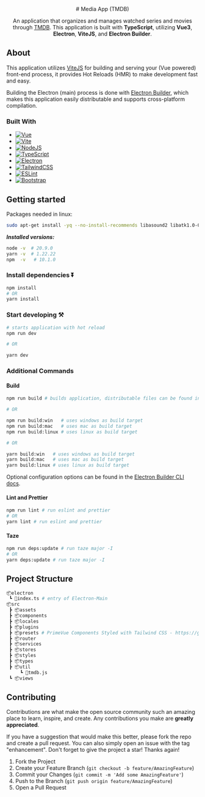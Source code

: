 <div align="center">
# Media App (TMDB)

An application that organizes and manages watched series and movies through [TMDB](https://www.themoviedb.org/). This application is built with **TypeScript**, utilizing **Vue3**, **Electron**, **ViteJS**, and **Electron Builder**.
</div>

## About

This application utilizes [ViteJS](https://vitejs.dev) for building and serving your (Vue powered) front-end process, it provides Hot Reloads (HMR) to make development fast and easy.

Building the Electron (main) process is done with [Electron Builder](https://www.electron.build/), which makes this application easily distributable and supports cross-platform compilation.

 ### Built With

* [![Vue][Vue.js]][Vue-url]
* [![Vite][Vite.js]][Vite-url]
* [![NodeJS][NodeJS]][Node-url]
* [![TypeScript][TypeScript]][TypeScript-url]
* [![Electron][Electron.js]][Electron-url]
* [![TailwindCSS][TailwindCSS]][TailwindCSS-url]
* [![ESLint][ESLint]][ESLint-url]
* [![Bootstrap][Bootstrap]][Bootstrap-url]

<!-- MARKDOWN LINKS & IMAGES -->
<!-- https://www.markdownguide.org/basic-syntax/#reference-style-links -->
[Vue.js]: https://img.shields.io/badge/Vue.js-35495E?style=for-the-badge&logo=vuedotjs&logoColor=4FC08D
[Vue-url]: https://vuejs.org/
[Vite.js]: https://img.shields.io/badge/vite-%23646CFF.svg?style=for-the-badge&logo=vite&logoColor=white
[Vite-url]: https://vitejs.dev
[NodeJS]: https://img.shields.io/badge/node.js-6DA55F?style=for-the-badge&logo=node.js&logoColor=white
[Node-url]: https://nodejs.org/
[TypeScript]: https://img.shields.io/badge/typescript-%23007ACC.svg?style=for-the-badge&logo=typescript&logoColor=white
[TypeScript-url]: https://www.typescriptlang.org/
[Electron.js]: https://img.shields.io/badge/Electron-191970?style=for-the-badge&logo=Electron&logoColor=white
[Electron-url]: https://www.electronjs.org/
[TailwindCSS]: https://img.shields.io/badge/tailwindcss-%2338B2AC.svg?style=for-the-badge&logo=tailwind-css&logoColor=white
[TailwindCSS-url]: https://tailwindcss.com/
[ESLint]: https://img.shields.io/badge/ESLint-4B3263?style=for-the-badge&logo=eslint&logoColor=white
[ESLint-url]: https://eslint.org/
[Bootstrap]: https://img.shields.io/badge/bootstrap-%238511FA.svg?style=for-the-badge&logo=bootstrap&logoColor=white
[Bootstrap-url]: https://getbootstrap.com/

## Getting started

Packages needed in linux:

```bash
sudo apt-get install -yq --no-install-recommends libasound2 libatk1.0-0 libc6 libcairo2 libcups2 libdbus-1-3 libexpat1 libfontconfig1 libgcc1 libgconf-2-4 libgdk-pixbuf2.0-0 libglib2.0-0 libgtk-3-0 libnspr4 libpango-1.0-0 libpangocairo-1.0-0 libstdc++6 libx11-6 libx11-xcb1 libxcb1 libxcursor1 libxdamage1 libxext6 libxfixes3 libxi6 libxrandr2 libxrender1 libxss1 libxtst6 libnss3 libgbm-dev
```

***Installed versions:***

```bash
node -v  # 20.9.0
yarn -v  # 1.22.22
npm  -v   # 10.1.0
``` 

### Install dependencies ⏬

```bash
npm install
# OR
yarn install
```

### Start developing ⚒️

```bash
# starts application with hot reload
npm run dev

# OR

yarn dev
```

### Additional Commands
#### Build
```bash
npm run build # builds application, distributable files can be found in "release" folder

# OR

npm run build:win   # uses windows as build target
npm run build:mac   # uses mac as build target
npm run build:linux # uses linux as build target

# OR

yarn build:win   # uses windows as build target
yarn build:mac   # uses mac as build target
yarn build:linux # uses linux as build target
```

Optional configuration options can be found in the [Electron Builder CLI docs](https://www.electron.build/cli.html).

#### Lint and Prettier
```bash
npm run lint # run eslint and prettier
# OR
yarn lint # run eslint and prettier
```

#### Taze
```bash
npm run deps:update # run taze major -I
# OR
yarn deps:update # run taze major -I
```

## Project Structure

```bash
📦electron
 ┗ 📜index.ts # entry of Electron-Main
📦src
 ┣ 📦assets
 ┣ 📦components
 ┣ 📦locales
 ┣ 📦plugins
 ┣ 📦presets # PrimeVue Components Styled with Tailwind CSS - https://github.com/primefaces/primevue-tailwind
 ┣ 📦router
 ┣ 📦services
 ┣ 📦stores
 ┣ 📦styles
 ┣ 📦types
 ┣ 📦util
 	 ┗ 📜tmdb.js
 ┗ 📦views
```

## Contributing

Contributions are what make the open source community such an amazing place to learn, inspire, and create. Any contributions you make are **greatly appreciated**.

If you have a suggestion that would make this better, please fork the repo and create a pull request. You can also simply open an issue with the tag "enhancement".
Don't forget to give the project a star! Thanks again!

1. Fork the Project
2. Create your Feature Branch (`git checkout -b feature/AmazingFeature`)
3. Commit your Changes (`git commit -m 'Add some AmazingFeature'`)
4. Push to the Branch (`git push origin feature/AmazingFeature`)
5. Open a Pull Request
